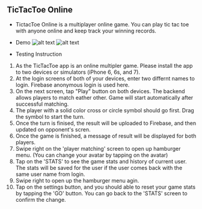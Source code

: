 ## TicTacToe Online
* TictacToe Online is a multiplayer online game. You can play tic tac toe with anyone online and keep track your winning records.

* Demo
![alt text](https://github.com/imweihuang/pocket-usa/blob/master/gifs/tic-tac-toe-gif-1.gif)
![alt text](https://github.com/imweihuang/pocket-usa/blob/master/gifs/tic-tac-toe-gif-2.gif)

* Testing Instruction
1. As the TicTacToe app is an online multipler game. Please install the app to two devices or simulators (iPhone 6, 6s, and 7).
2. At the login screens of both of your devices, enter two differnt names to login. Firebase anonymous login is used here.
3. On the next screen, tap "Play" button on both devices. The backend allows players to match eather other. Game will start automatically after successful matching.
4. The player with a solid color cross or circle symbol should go first. Drag the symbol to start the turn.
5. Once the turn is finised, the result will be uploaded to Firebase, and then updated on opponent's scren. 
6. Once the game is finished, a message of result will be displayed for both players.
7. Swipe right on the 'player matching' screen to open up hamburger menu. (You can change your avatar by tapping on the avatar)
8. Tap on the 'STATS' to see the game stats and history of current user. The stats will be saved for the user if the user comes back with the same user name from login.
9. Swipe right to open up the hamburger menu agin.
10. Tap on the settings button, and you should able to reset your game stats by tapping the 'GO' button. You can go back to the 'STATS' screen to confirm the change.
